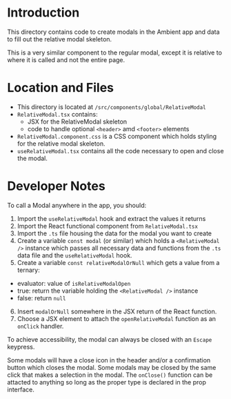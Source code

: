 # Introduction

This directory contains code to create modals in the Ambient app and data to fill out the relative modal skeleton.

This is a very similar component to the regular modal, except it is relative to where it is called and not the entire page.

# Location and Files

-   This directory is located at `/src/components/global/RelativeModal`
-   `RelativeModal.tsx` contains:
    -   JSX for the RelativeModal skeleton
    -   code to handle optional `<header>` amd `<footer>` elements
-   `RelativeModal.component.css` is a CSS component which holds styling for the relative modal skeleton.
-   `useRelativeModal.tsx` contains all the code necessary to open and close the modal.

# Developer Notes

To call a Modal anywhere in the app, you should:

1. Import the `useRelativeModal` hook and extract the values it returns
2. Import the React functional component from `RelativeModal.tsx`
3. Import the `.ts` file housing the data for the modal you want to create
4. Create a variable `const modal` (or similar) which holds a `<RelativeModal />` instance which passes all necessary data and functions from the `.ts` data file and the `useRelativeModal` hook.
5. Create a variable `const relativeModalOrNull` which gets a value from a ternary:

-   evaluator: value of `isRelativeModalOpen`
-   true: return the variable holding the `<RelativeModal />` instance
-   false: return `null`

6. Insert `modalOrNull` somewhere in the JSX return of the React function.
7. Choose a JSX element to attach the `openRelativeModal` function as an `onClick` handler.

To achieve accessibility, the modal can always be closed with an `Escape` keypress.

Some modals will have a close icon in the header and/or a confirmation button which closes the modal. Some modals may be closed by the same click that makes a selection in the modal. The `onClose()` function can be attacted to anything so long as the proper type is declared in the prop interface.
